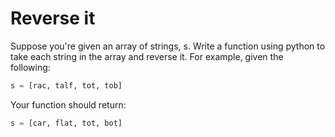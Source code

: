 # Reverse it

Suppose you're given an array of strings, s. Write a function using python to take each string in the array and reverse it. For example, given the following:

```python
s = [rac, talf, tot, tob]
```

Your function should return:

```python
s = [car, flat, tot, bot]
```
